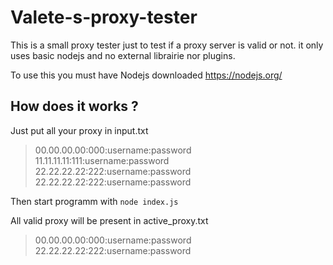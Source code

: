 # Valete-s-proxy-tester

This is a small proxy tester just to test if a proxy server is valid or not.
it only uses basic nodejs and no external librairie nor plugins.

To use this you must have Nodejs downloaded
https://nodejs.org/

## How does it works ?

Just put all your proxy in input.txt
>00.00.00.00:000:username:password
>11.11.11.11:111:username:password
>22.22.22.22:222:username:password
>22.22.22.22:222:username:password

Then start programm with `node index.js`

All valid proxy will be present in active_proxy.txt
>00.00.00.00:000:username:password
>22.22.22.22:222:username:password